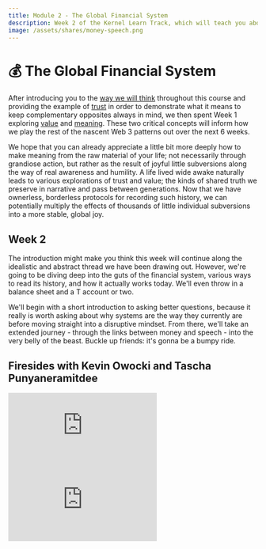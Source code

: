 ```yaml
---
title: Module 2 - The Global Financial System
description: Week 2 of the Kernel Learn Track, which will teach you about the history and make-up of the current global financial system and how we can think about augmenting and improving it with a better web.
image: /assets/shares/money-speech.png
---
```


# 💰 The Global Financial System

After introducing you to the [way we will think](../module-0/play-of-pattern) throughout this course and providing the example of [trust](../module-0/trust/) in order to demonstrate what it means to keep complementary opposites always in mind, we then spent Week 1 exploring [value](../module-1/value/) and [meaning](../module-1/meaning/). These two critical concepts will inform how we play the rest of the nascent Web 3 patterns out over the next 6 weeks. 

We hope that you can already appreciate a little bit more deeply how to make meaning from the raw material of your life; not necessarily through grandiose action, but rather as the result of joyful little subversions along the way of real awareness and humility. A life lived wide awake naturally leads to various explorations of trust and value; the kinds of shared truth we preserve in narrative and pass between generations. Now that we have ownerless, borderless protocols for recording such history, we can potentially multiply the effects of thousands of little individual subversions into a more stable, global joy.

## Week 2

The introduction might make you think this week will continue along the idealistic and abstract thread we have been drawing out. However, we're going to be diving deep into the guts of the financial system, various ways to read its history, and how it actually works today. We'll even throw in a balance sheet and a T account or two.  

We'll begin with a short introduction to asking better questions, because it really is worth asking about why systems are the way they currently are before moving straight into a disruptive mindset. From there, we'll take an extended journey - through the links between money and speech - into the very belly of the beast. Buckle up friends: it's gonna be a bumpy ride.

## Firesides with Kevin Owocki and Tascha Punyaneramitdee

<iframe class="video-frame-half" src="https://www.youtube-nocookie.com/embed/1tHQ9K5Oj9s?start=380" frameborder="0" allow="accelerometer; autoplay; encrypted-media; gyroscope; picture-in-picture" allowfullscreen></iframe>

<iframe class="video-frame-half" src="https://www.youtube-nocookie.com/embed/pCHVmUz8maQ?start=199" frameborder="0" allow="accelerometer; autoplay; encrypted-media; gyroscope; picture-in-picture" allowfullscreen></iframe>